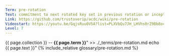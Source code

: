 ```yaml
---
Term: pre-rotation
Text: commitment to next rotated key set in previous rotation or inception event
Link: https://github.com/trustoverip/acdc/wiki/pre-rotation
Videostart: https://youtu.be/GqjsRuu0V5A?list=PLXVbQu7JH_LHVhs0rZ9Bb8ocyKlPljkaG&t=15m54s
Level: 7
---
```


{{ page.collection }} -- **{{ page.term }}**" >> ./_terms/pre-rotation.md
    echo  {{ page.text }}"
{% include_relative glossary/pre-rotation.md %}
